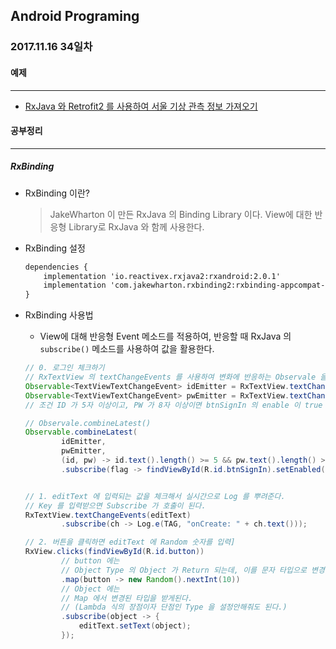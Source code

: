 Android Programing
----------------------------------------------------
### 2017.11.16 34일차

#### 예제
____________________________________________________

- [RxJava 와 Retrofit2 를 사용하여 서울 기상 관측 정보 가져오기](https://github.com/Hooooong/DAY41_SeoulWeather)

#### 공부정리
____________________________________________________

##### __RxBinding__

- RxBinding 이란?

  > JakeWharton 이 만든 RxJava 의 Binding Library 이다. View에 대한 반응형 Library로 RxJava 와 함께 사용한다.

- RxBinding 설정  

  ```xml
  dependencies {
      implementation 'io.reactivex.rxjava2:rxandroid:2.0.1'
      implementation 'com.jakewharton.rxbinding2:rxbinding-appcompat-v7:2.0.0'
  }
  ```

- RxBinding 사용법

  - View에 대해 반응형 Event 메소드를 적용하여, 반응할 때 RxJava 의 `subscribe()` 메소드를 사용하여 값을 활용한다.

  ```java
  // 0. 로그인 체크하기
  // RxTextView 의 textChangeEvents 를 사용하여 변화에 반응하는 Observale 을 생성
  Observable<TextViewTextChangeEvent> idEmitter = RxTextView.textChangeEvents(editId);
  Observable<TextViewTextChangeEvent> pwEmitter = RxTextView.textChangeEvents(editPassword);
  // 조건 ID 가 5자 이상이고, PW 가 8자 이상이면 btnSignIn 의 enable 이 true 로 변경

  // Observale.combineLatest()
  Observable.combineLatest(
          idEmitter,
          pwEmitter,
          (id, pw) -> id.text().length() >= 5 && pw.text().length() >= 8)
          .subscribe(flag -> findViewById(R.id.btnSignIn).setEnabled(flag));


  // 1. editText 에 입력되는 값을 체크해서 실시간으로 Log 를 뿌려준다.
  // Key 를 입력받으면 Subscribe 가 호출이 된다.
  RxTextView.textChangeEvents(editText)
          .subscribe(ch -> Log.e(TAG, "onCreate: " + ch.text()));

  // 2. 버튼을 클릭하면 editText 에 Random 숫자를 입력]
  RxView.clicks(findViewById(R.id.button))
          // button 에는
          // Object Type 의 Object 가 Return 되는데, 이를 문자 타입으로 변경
          .map(button -> new Random().nextInt(10))
          // Object 에는
          // Map 에서 변경된 타입을 받게된다.
          // (Lambda 식의 장점이자 단점인 Type 을 설정안해줘도 된다.)
          .subscribe(object -> {
              editText.setText(object);
          });
  ```
